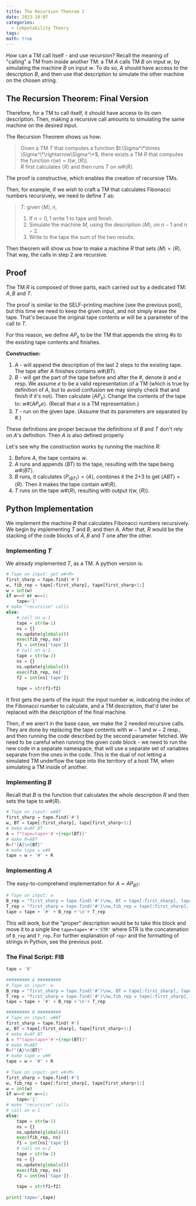 ```yaml
---
title: The Recursion Theorem 2
date: 2023-10-07
categories:
  - Computability Theory
tags: 
math: true
---
```

How can a TM call itself - and use recursion?
Recall the meaning of "calling" a TM from inside another TM: a TM $A$ calls TM $B$ on input $w$, by simulating the machine $B$ on input $w$. To do so, $A$ should have access to the description $B$, and then use that description to simulate the other machine on the chosen string.

## The Recursion Theorem: Final Version
Therefore, for a TM to call itself, it should have access to its own description. Then, making a recursive call amounts to simulating the same machine on the desired input.

The Recursion Theorem shows us how:

> Given a TM $T$ that computes a function $t:\Sigma^\*\times \Sigma^\*\rightarrow\Sigma^\*$, there exists a TM $R$ that computes the function $r(w)=t(w,\langle R\rangle)$. \
> $R$ first calculates $\langle R\rangle$ and then runs $T$ on $w\text{#} \langle R\rangle$.

The proof is constructive, which enables the creation of recursive TMs.

Then, for example, if we wish to craft a TM that calculates Fibonacci numbers recursively, we need to define $T$ as:
> $T$: given $\langle M\rangle, n$,
> 1. If $n=0,1$ write $1$ to tape and finish.
> 2. Simulate the machine $M$, using the description $\langle M\rangle$, on $n-1$ and $n-2$.
> 3. Write to the tape the sum of the two results.

Then theorem will show us how to make a machine $R$ that sets $\langle M\rangle=\langle R\rangle$. That way, the calls in step 2 are recursive.

## Proof
The TM $R$ is composed of three parts, each carried out by a dedicated TM: $A, B$ and $T$.

The proof is similar to the SELF-printing machine (see the previous post), but this time we need to keep the given input, and not simply erase the tape. That's because the original tape contents $w$ will be a parameter of the call to $T$.

For this reason, we define $AP_s$ to be the TM that appends the string $\text{#}s$ to the existing tape contents and finishes.

**Construction:**
1. $A$ - will append the description of the last 2 steps to the existing tape. The tape after $A$ finishes contains $w\text{#}\langle BT\rangle$.
2. $B$ - will get the part of the tape before and after the #, denote $b$ and $e$ resp. We assume $e$ to be a valid representation of a TM (which is true by definition of $A$, but to avoid confusion we may simply check that and finish if it's not).
	Then calculate $\langle AP_{e}\rangle$.
	Change the contents of the tape to: $w\text{#}\langle AP_ee\rangle$. (Recall that $e$ is a TM representation.)
3. $T$ - run on the given tape. (Assume that its parameters are separated by #.)

These definitions are proper because the definitions of $B$ and $T$ don't rely on $A$'s definition. Then $A$ is also defined properly.

Let's see why the construction works by running the machine $R$:
1. Before $A$, the tape contains $w$.
2. $A$ runs and appends $\langle BT\rangle$ to the tape, resulting with the tape being $w\text{#}\langle BT\rangle$.
3. $B$ runs, it calculates $\langle P_{\langle BT\rangle}\rangle=\langle A\rangle$, combines it the 2+3 to get $\langle ABT\rangle=\langle R\rangle$. Then it makes the tape contain $w\text{#} \langle R\rangle$.
4. $T$ runs on the tape $w\text{#}\langle R\rangle$, resulting with output $t(w,\langle R\rangle)$.

## Python Implementation
We implement the machine $R$ that calculates Fibonacci numbers recursively. We begin by implementing $T$ and $B$, and then $A$. After that, $R$ would be the stacking of the code blocks of $A, B$ and $T$ one after the other.

### Implementing $T$
We already implemented $T$, as a TM. A python version is:

```python
# Tape on input: get w#<M>  
first_sharp = tape.find('#')  
w, fib_rep = tape[:first_sharp], tape[first_sharp+1:]  
w = int(w)  
if w==0 or w==1:  
    tape='1'  
# make "recursive" calls   
else:  
	# call on w-1 
    tape = str(w-1)  
    ns = {}  
    ns.update(globals())  
    exec(fib_rep, ns)  
    f1 = int(ns['tape'])  
    # call on w-2  
    tape = str(w-2)  
    ns = {}  
    ns.update(globals())  
    exec(fib_rep, ns)  
    f2 = int(ns['tape'])  
  
    tape = str(f1+f2)
```

It first gets the parts of the input: the input number $w$, indicating the index of the Fibonacci number to calculate, and a TM description, that'd later be replaced with the description of the final machine.

Then, if we aren't in the base case, we make the 2 needed recursive calls. They are done by replacing the tape contents with $w-1$ and $w-2$ resp., and then running the code described by the second parameter fetched. We need to be careful when running the given code block - we need to run the new code in a separate namespace, that will use a separate set of variables separate from the ones in the code. This is the dual of not letting a simulated TM underflow the tape into the territory of a host TM, when simulating a TM inside of another.

### Implementing $B$
Recall that $B$ is the function that calculates the whole description $R$ and then sets the tape to $w\text{#} \langle R\rangle$.
```python
# Tape on input: w#BT  
first_sharp = tape.find('#')  
w, BT = tape[:first_sharp], tape[first_sharp+1:]  
# make A=AP_BT  
A = f"tape=tape+'#'+{repr(BT)}"  
# make R=ABT  
R=f"{A}\n{BT}"  
# make tape = w#R  
tape = w + '#' + R
```

### Implementing $A$
The easy-to-comprehend implementation for $A=AP_{BT}$:
```python
# Tape on input: w
B_rep = "first_sharp = tape.find('#')\nw, BT = tape[:first_sharp], tape[first_sharp+1:]\nA = f\"tape=tape+'#'+{repr(BT)}\"\nR=f\"{A}\\n{BT}\"\ntape = w+'#'+R"  
T_rep = "first_sharp = tape.find('#')\nw,fib_rep = tape[:first_sharp], tape[first_sharp+1:]\nw=int(w)\nif w==0 or w==1:\n\ttape= '1'\nelse:\n\ttape = str(w-1)\n\tns = {}\n\tns.update(globals())\n\texec(fib_rep, ns)\n\tf1 = int(ns['tape'])\n\ttape = str(w-2)\n\tns = {}\n\tns.update(globals())\n\texec(fib_rep, ns)\n\tf2 = int(ns['tape'])\n\ttape=str(f1+f2)"  
tape = tape + '#' + B_rep +'\n'+ T_rep
```
This will work, but the "proper" description would be to take this block and move it to a single line `tape=tape+'#'+'STR'` where STR is the concatenation of `B_rep` and `T_rep`. For further explanation of `repr` and the formatting of strings in Python, see the previous post.

### The Final Script: FIB
```python
tape = '8'  
  
######### A #########
# Tape on input: w
B_rep = "first_sharp = tape.find('#')\nw, BT = tape[:first_sharp], tape[first_sharp+1:]\nA = f\"tape=tape+'#'+{repr(BT)}\"\nR=f\"{A}\\n{BT}\"\ntape = w+'#'+R"  
T_rep = "first_sharp = tape.find('#')\nw,fib_rep = tape[:first_sharp], tape[first_sharp+1:]\nw=int(w)\nif w==0 or w==1:\n\ttape= '1'\nelse:\n\ttape = str(w-1)\n\tns = {}\n\tns.update(globals())\n\texec(fib_rep, ns)\n\tf1 = int(ns['tape'])\n\ttape = str(w-2)\n\tns = {}\n\tns.update(globals())\n\texec(fib_rep, ns)\n\tf2 = int(ns['tape'])\n\ttape=str(f1+f2)"  
tape = tape + '#' + B_rep +'\n'+ T_rep 

######### B #########
# Tape on input: w#BT  
first_sharp = tape.find('#')  
w, BT = tape[:first_sharp], tape[first_sharp+1:]  
# make A=AP_BT  
A = f"tape=tape+'#'+{repr(BT)}"  
# make R=ABT  
R=f"{A}\n{BT}"  
# make tape = w#R  
tape = w + '#' + R
  
# Tape on input: get w#<M>  
first_sharp = tape.find('#')  
w, fib_rep = tape[:first_sharp], tape[first_sharp+1:]  
w = int(w)  
if w==0 or w==1:  
    tape='1'  
# make "recursive" calls  
# call on w-1  
else:  
    tape = str(w-1)  
    ns = {}  
    ns.update(globals())  
    exec(fib_rep, ns)  
    f1 = int(ns['tape'])  
    # call on w-2  
    tape = str(w-2)  
    ns = {}  
    ns.update(globals())  
    exec(fib_rep, ns)  
    f2 = int(ns['tape'])  
  
    tape = str(f1+f2)
 
print('tape=',tape)
```